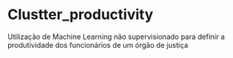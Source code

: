 # Clustter_productivity
Utilização de Machine Learning não supervisionado para definir a produtividade dos funcionários de um órgão de justiça

